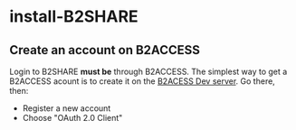 # install-B2SHARE

Create an account on B2ACCESS
------------------------------
Login to B2SHARE **must be** through B2ACCESS. The simplest way to get a B2ACCESS acount is to create it on the [B2ACESS Dev server](https://unity.eudat-aai.fz-juelich.de/home/). Go there, then:
* Register a new account
* Choose "OAuth 2.0 Client"
